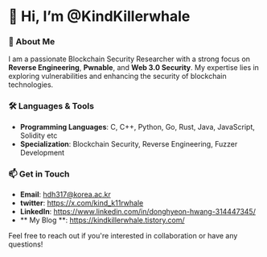 # 👋 Hi, I’m @KindKillerwhale

### 👀 About Me
I am a passionate Blockchain Security Researcher with a strong focus on **Reverse Engineering**, **Pwnable**, and **Web 3.0 Security**. My expertise lies in exploring vulnerabilities and enhancing the security of blockchain technologies.

### 🛠 Languages & Tools
- **Programming Languages**: C, C++, Python, Go, Rust, Java, JavaScript, Solidity etc
- **Specialization**: Blockchain Security, Reverse Engineering, Fuzzer Development


### 📫 Get in Touch
- **Email**: hdh317@korea.ac.kr
- **twitter**: https://x.com/kind_k11rwhale
- **LinkedIn**: https://www.linkedin.com/in/donghyeon-hwang-314447345/
- ** My Blog **: https://kindkillerwhale.tistory.com/

Feel free to reach out if you're interested in collaboration or have any questions!
